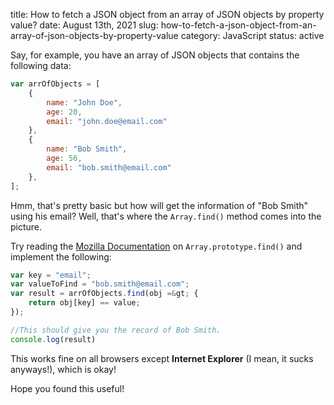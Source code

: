 title: How to fetch a JSON object from an array of JSON objects by property value?
date: August 13th, 2021
slug: how-to-fetch-a-json-object-from-an-array-of-json-objects-by-property-value
category: JavaScript
status: active

Say, for example, you have an array of JSON objects that contains the following data:
```js
var arrOfObjects = [
	{
		name: "John Doe",
		age: 20,
		email: "john.doe@email.com"
	},
	{
		name: "Bob Smith",
		age: 56,
		email: "bob.smith@email.com"
	},
];
```

Hmm, that's pretty basic but how will get the information of "Bob Smith" using his email? Well, that's where the `Array.find()` method comes into the picture.

Try reading the [Mozilla Documentation](https://developer.mozilla.org/en-US/docs/Web/JavaScript/Reference/Global_Objects/Array/find) on `Array.prototype.find()` and implement the following:
```js
var key = "email";
var valueToFind = "bob.smith@email.com";
var result = arrOfObjects.find(obj =&gt; {
    return obj[key] == value;
});

//This should give you the record of Bob Smith.
console.log(result) 
```

This works fine on all browsers except **Internet Explorer** (I mean, it sucks anyways!), which is okay!

Hope you found this useful!